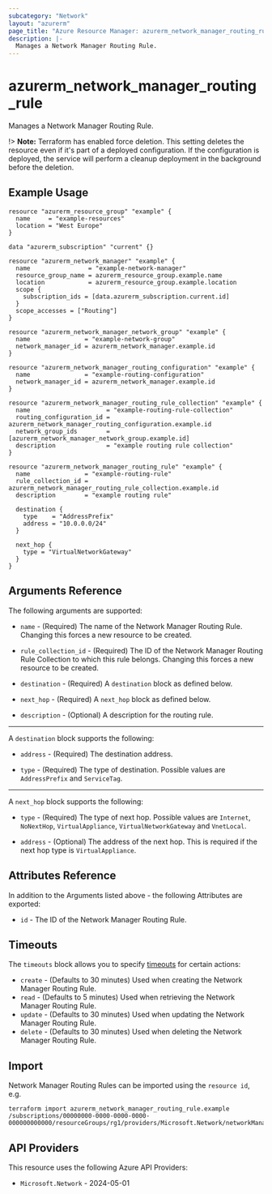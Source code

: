 ```yaml
---
subcategory: "Network"
layout: "azurerm"
page_title: "Azure Resource Manager: azurerm_network_manager_routing_rule"
description: |-
  Manages a Network Manager Routing Rule.
---
```



# azurerm_network_manager_routing_rule

Manages a Network Manager Routing Rule.

!> **Note:** Terraform has enabled force deletion. This setting deletes the resource even if it's part of a deployed configuration. If the configuration is deployed, the service will perform a cleanup deployment in the background before the deletion.

## Example Usage

```hcl
resource "azurerm_resource_group" "example" {
  name     = "example-resources"
  location = "West Europe"
}

data "azurerm_subscription" "current" {}

resource "azurerm_network_manager" "example" {
  name                = "example-network-manager"
  resource_group_name = azurerm_resource_group.example.name
  location            = azurerm_resource_group.example.location
  scope {
    subscription_ids = [data.azurerm_subscription.current.id]
  }
  scope_accesses = ["Routing"]
}

resource "azurerm_network_manager_network_group" "example" {
  name               = "example-network-group"
  network_manager_id = azurerm_network_manager.example.id
}

resource "azurerm_network_manager_routing_configuration" "example" {
  name               = "example-routing-configuration"
  network_manager_id = azurerm_network_manager.example.id
}

resource "azurerm_network_manager_routing_rule_collection" "example" {
  name                     = "example-routing-rule-collection"
  routing_configuration_id = azurerm_network_manager_routing_configuration.example.id
  network_group_ids        = [azurerm_network_manager_network_group.example.id]
  description              = "example routing rule collection"
}

resource "azurerm_network_manager_routing_rule" "example" {
  name               = "example-routing-rule"
  rule_collection_id = azurerm_network_manager_routing_rule_collection.example.id
  description        = "example routing rule"

  destination {
    type    = "AddressPrefix"
    address = "10.0.0.0/24"
  }

  next_hop {
    type = "VirtualNetworkGateway"
  }
}
```

## Arguments Reference

The following arguments are supported:

* `name` - (Required) The name of the Network Manager Routing Rule. Changing this forces a new resource to be created.

* `rule_collection_id` - (Required) The ID of the Network Manager Routing Rule Collection to which this rule belongs. Changing this forces a new resource to be created.

* `destination` - (Required) A `destination` block as defined below.

* `next_hop` - (Required) A `next_hop` block as defined below.

* `description` - (Optional) A description for the routing rule.

---

A `destination` block supports the following:

* `address` - (Required) The destination address.

* `type` - (Required) The type of destination. Possible values are `AddressPrefix` and `ServiceTag`.

---

A `next_hop` block supports the following:

* `type` - (Required) The type of next hop. Possible values are `Internet`, `NoNextHop`, `VirtualAppliance`, `VirtualNetworkGateway` and `VnetLocal`.

* `address` - (Optional) The address of the next hop. This is required if the next hop type is `VirtualAppliance`.

## Attributes Reference

In addition to the Arguments listed above - the following Attributes are exported:

* `id` - The ID of the Network Manager Routing Rule.

## Timeouts

The `timeouts` block allows you to specify [timeouts](https://www.terraform.io/language/resources/syntax#operation-timeouts) for certain actions:

* `create` - (Defaults to 30 minutes) Used when creating the Network Manager Routing Rule.
* `read` - (Defaults to 5 minutes) Used when retrieving the Network Manager Routing Rule.
* `update` - (Defaults to 30 minutes) Used when updating the Network Manager Routing Rule.
* `delete` - (Defaults to 30 minutes) Used when deleting the Network Manager Routing Rule.

## Import

Network Manager Routing Rules can be imported using the `resource id`, e.g.

```shell
terraform import azurerm_network_manager_routing_rule.example /subscriptions/00000000-0000-0000-0000-000000000000/resourceGroups/rg1/providers/Microsoft.Network/networkManagers/manager1/routingConfigurations/conf1/ruleCollections/collection1/rules/rule1
```

## API Providers
<!-- This section is generated, changes will be overwritten -->
This resource uses the following Azure API Providers:

* `Microsoft.Network` - 2024-05-01
